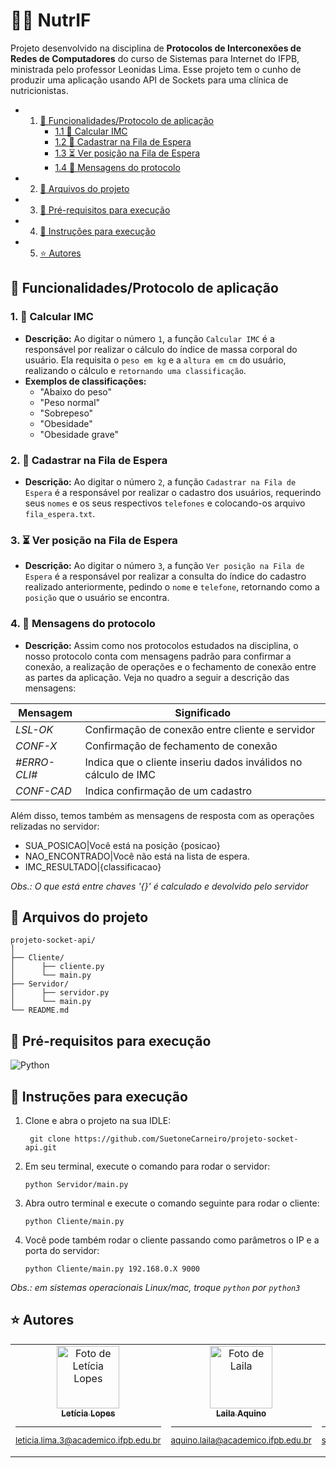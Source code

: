 # 🍎📅 NutrIF 
Projeto desenvolvido na disciplina de <strong>Protocolos de Interconexões de Redes de Computadores</strong> do curso de Sistemas para Internet do IFPB, ministrada pelo professor Leonidas Lima. Esse projeto tem o cunho de produzir uma aplicação usando API de Sockets para uma clínica de nutricionistas.


* 1. [🔧 Funcionalidades/Protocolo de aplicação](#-funcionalidadesprotocolo-de-aplicação)
        * [1.1 📱 Calcular IMC ](#1--calcular-imc)
        * [1.2 👥 Cadastrar na Fila de Espera](#2--cadastrar-na-fila-de-espera)
        * [1.3 ⏳ Ver posição na Fila de Espera](#3--ver-posição-na-fila-de-espera)
        * [1.4 💌 Mensagens do protocolo](#4--mensagens-do-protocolo)
* 2. [📂 Arquivos do projeto](#-arquivos-do-projeto)
* 3. [🐍 Pré-requisitos para execução](#-pré-requisitos-para-execução)
* 4. [📖 Instruções para execução](#-instruções-para-execução)
* 5. [⭐ Autores](#-autores)

## 🔧 Funcionalidades/Protocolo de aplicação

### 1. 📱 Calcular IMC
   - **Descrição:** Ao digitar o número `1`, a função `Calcular IMC` é a responsável por realizar o cálculo do índice de massa corporal do usuário. Ela requisita o `peso em kg` e a `altura em cm` do usuário, realizando o cálculo e `retornando uma classificação`.
   - **Exemplos de classificações:**
     - "Abaixo do peso"
     - "Peso normal"
     - "Sobrepeso"
     - "Obesidade"
     - "Obesidade grave"

### 2. 👥 Cadastrar na Fila de Espera
   - **Descrição:** Ao digitar o número `2`, a função `Cadastrar na Fila de Espera` é a responsável por realizar o cadastro dos usuários, requerindo seus `nomes` e os seus respectivos `telefones` e colocando-os arquivo `fila_espera.txt`.
   
### 3. ⏳ Ver posição na Fila de Espera
   - **Descrição:** Ao digitar o número `3`, a função `Ver posição na Fila de Espera` é a responsável por realizar a consulta do índice do cadastro realizado anteriormente, pedindo o `nome` e `telefone`, retornando como a `posição` que o usuário se encontra.

### 4. 💌 Mensagens do protocolo
  - **Descrição:** Assim como nos protocolos estudados na disciplina, o nosso protocolo conta com mensagens padrão para confirmar a conexão, a realização de operações e o fechamento de conexão entre as partes da aplicação. Veja no quadro a seguir a descrição das mensagens:

|  Mensagem              |Significado                          |
|------------------------|-------------------------------------|
| *LSL-OK* | Confirmação de conexão entre cliente e servidor        | 
| *CONF-X*         |Confirmação de fechamento de conexão         |  
| *#ERRO-CLI#*          |Indica que o cliente inseriu dados inválidos no cálculo de IMC|
|*CONF-CAD*          | Indica confirmação de um cadastro|

Além disso, temos também as mensagens de resposta com as operações relizadas no servidor:
- SUA_POSICAO|Você está na posição {posicao}
- NAO_ENCONTRADO|Você não está na lista de espera.
- IMC_RESULTADO|{classificacao}

*Obs.: O que está entre chaves '{}' é calculado e devolvido pelo servidor*

## 📂 Arquivos do projeto
```
projeto-socket-api/
│
├── Cliente/
│      ├── cliente.py
│      └── main.py
├── Servidor/
│      ├── servidor.py
│      └── main.py
└── README.md

```

## 🐍 Pré-requisitos para execução
![Python](https://img.shields.io/badge/python-3670A0?style=for-the-badge&logo=python&logoColor=ffdd54)


## 📖 Instruções para execução
1. Clone e abra o projeto na sua IDLE:
    ```
     git clone https://github.com/SuetoneCarneiro/projeto-socket-api.git
    ```
2. Em seu terminal, execute o comando para rodar o servidor:
    ```
    python Servidor/main.py
    ```
3. Abra outro terminal e execute o comando seguinte para rodar o cliente:
    ```
    python Cliente/main.py
    ```
4. Você pode também rodar o cliente passando como parâmetros o IP e a porta do servidor:
    ```
    python Cliente/main.py 192.168.0.X 9000
    ```

  *Obs.: em sistemas operacionais Linux/mac, troque `python` por `python3`*


## ⭐ Autores
<table>
  <tr>
   <td align="center">
      <a href="https://github.com/leticiazlopes" title="gitHub">
        <img src="https://avatars.githubusercontent.com/u/129249488?v=4" width="100px;" alt="Foto de Letícia Lopes"/><br>
        <sub>
          <b>Letícia Lopes</b>
          <hr>
          <p>leticia.lima.3@academico.ifpb.edu.br</p>
        </sub>
      </a>
    </td>
    <td align="center">
      <a href="https://github.com/lailaaquino" title="gitHub">
        <img src="https://avatars.githubusercontent.com/u/140646861?v=4" width="100px;" alt="Foto de Laila"/><br>
        <sub>
          <b>Laila Aquino</b>
          <hr>
          <p>aquino.laila@academico.ifpb.edu.br</p>
        </sub>
      </a>
    </td>
    <td align="center">
      <a href="https://github.com/suetonecarneiro" title="gitHub">
        <img src="https://avatars.githubusercontent.com/u/148480989?v=4" width="100px;" alt="Foto de Suetone"/><br>
        <sub>
          <b>Suetone Carneiro</b>
          <hr>
          <p>suetone.neto@academico.ifpb.edu.br</p>
        </sub>
      </a>
    </td>
  </tr>
</table>

